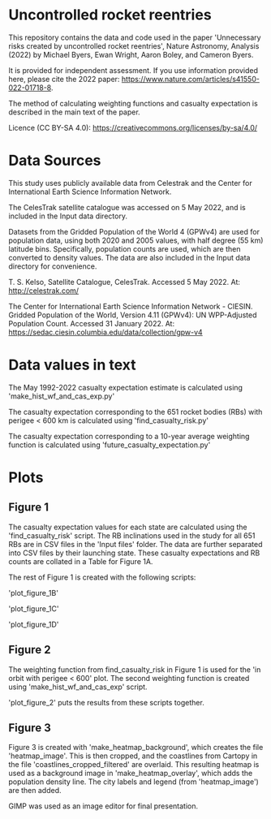 # Uncontrolled rocket reentries

This repository contains the data and code used in the paper 'Unnecessary risks created by uncontrolled rocket reentries', Nature Astronomy, Analysis (2022) by Michael Byers, Ewan Wright, Aaron Boley, and Cameron Byers.

It is provided for independent assessment. If you use information provided here, please cite the 2022 paper: https://www.nature.com/articles/s41550-022-01718-8.

The method of calculating weighting functions and casualty expectation is described in the main text of the paper.

Licence (CC BY-SA 4.0): https://creativecommons.org/licenses/by-sa/4.0/

# Data Sources

This study uses publicly available data from Celestrak and the Center for International Earth Science Information Network.

The CelesTrak satellite catalogue was accessed on 5 May 2022, and is included in the Input data directory.

Datasets from the Gridded Population of the World 4 (GPWv4) are used for population data, using both 2020 and 2005 values, with half degree (55 km) latitude bins. Specifically, population counts are used, which are then converted to density values. The data are also included in the Input data directory for convenience. 

T. S. Kelso, Satellite Catalogue, CelesTrak. Accessed 5 May 2022. At: http://celestrak.com/

The Center for International Earth Science Information Network - CIESIN. Gridded Population of the World, Version 4.11 (GPWv4): UN WPP-Adjusted Population Count. Accessed 31 January 2022. At: https://sedac.ciesin.columbia.edu/data/collection/gpw-v4

# Data values in text

The May 1992-2022 casualty expectation estimate is calculated using 'make_hist_wf_and_cas_exp.py'

The casualty expectation corresponding to the 651 rocket bodies (RBs) with perigee < 600 km is calculated using 'find_casualty_risk.py'

The casualty expectation corresponding to a 10-year average weighting function is calculated using 'future_casualty_expectation.py'

# Plots

## Figure 1

The casualty expectation values for each state are calculated using the 'find_casualty_risk' script. The RB inclinations used in the study for all 651 RBs are in CSV files in the 'Input files' folder. The data are further separated into CSV files by their launching state. These casualty expectations and RB counts are collated in a Table for Figure 1A.

The rest of Figure 1 is created with the following scripts:

'plot_figure_1B'

'plot_figure_1C'

'plot_figure_1D'

## Figure 2

The weighting function from find_casualty_risk in Figure 1 is used for the 'in orbit with perigee < 600' plot. The second weighting function is created using 'make_hist_wf_and_cas_exp' script.

'plot_figure_2' puts the results from these scripts together.

## Figure 3

Figure 3 is created with 'make_heatmap_background',  which creates the file 'heatmap_image'. This is then cropped, and the coastlines from Cartopy in the file 'coastlines_cropped_filtered' are overlaid. This resulting heatmap is used as a background image in 'make_heatmap_overlay', which adds the population density line. The city labels and legend (from 'heatmap_image') are then added.

GIMP was used as an image editor for final presentation.
